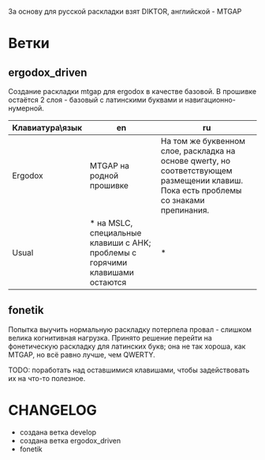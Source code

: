 За основу для русской раскладки взят DIKTOR, английской - MTGAP

# Ветки
## ergodox_driven
Создание раскладки mtgap для ergodox в качестве базовой.
В прошивке остаётся 2 слоя - базовый с латинскими буквами и навигационно-нумерной.

Клавиатура\язык | en | ru
----------------|----|---
Ergodox         | MTGAP на родной прошивке | На том же буквенном слое, раскладка на основе qwerty, но соответствующем размещении клавиш. Пока есть проблемы со знаками препинания.
Usual           | * на MSLC, специальные клавиши с AHK; проблемы с горячими клавишами остаются | *

## fonetik
Попытка выучить нормальную раскладку потерпела провал - слишком велика когнитивная нагрузка.
Принято решение перейти на фонетическую раскладку для латинских букв; она не так хороша, как MTGAP, но всё равно лучше, чем QWERTY.

TODO: поработать над оставшимися клавишами, чтобы задействовать их на что-то полезное.

# CHANGЕLOG
- создана ветка develop
- создана ветка ergodox_driven
- fonetik